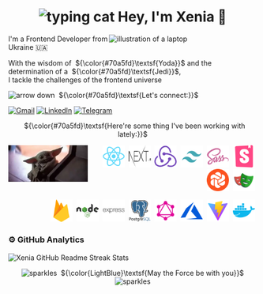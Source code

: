 <h1 align="center"><img src="https://media.giphy.com/media/WUlplcMpOCEmTGBtBW/giphy.gif" width="70px" alt="typing cat"> Hey, I'm Xenia 👋 </h1>

<img src="https://raw.githubusercontent.com/MicaelliMedeiros/micaellimedeiros/master/image/computer-illustration.png" alt="illustration of a laptop" min-width="300px" max-width="300px" width="300px" align="right">

<p align="left">
 I'm a Frontend Developer from Ukraine 🇺🇦  
</p>

<p align="left"> 
 With the wisdom of&nbsp; ${\color{#70a5fd}\textsf{Yoda}}$ and the determination of a&nbsp; ${\color{#70a5fd}\textsf{Jedi}}$,<br>
  I tackle the challenges of the frontend universe
</p>

<p align="left">
 <img src="https://github.com/ksalpern/ideas/blob/0064c826f42b89736ed5cf9c1ca3539882d24d8d/assets/arrow3.webp" alt="arrow down" width="40"/>&nbsp; ${\color{#70a5fd}\textsf{Let's connect:}}$
</p>

<p align="left">
  <a href="mailto:ksenia.pidopryhora@gmail.com" title="Gmail">
  <img src="https://github-production-user-asset-6210df.s3.amazonaws.com/112705866/280768534-7f0d7491-3085-44a6-80b0-2939a24f9f21.svg" alt="Gmail"/></a>
  <a href="https://www.linkedin.com/in/kseniia-pidopryhora-44a579236/" title="LinkedIn">
  <img src="https://github-production-user-asset-6210df.s3.amazonaws.com/112705866/280771412-ca23c019-65c5-4133-9759-280da6af9ba2.svg" alt="LinkedIn"/></a>
  <a href="https://t.me/ksalpern" title="Telegram">
  <img src="https://github-production-user-asset-6210df.s3.amazonaws.com/112705866/280768542-d8167889-3a41-4507-86d0-6db8342c7ce7.svg" alt="Telegram"/></a>
</p>

<p align="center">
&nbsp; ${\color{#70a5fd}\textsf{Here're some thing I've been working with lately:}}$
</p>

<img src="./assets/yoda.webp" alt="baby yoda" align="left" style='width:32%;height:fit-content;'>

<p align="right">
    <img src="./assets/tools/react.svg" alt="react" width="45" height="45"/>&nbsp;
    <img src="./assets/tools/next.svg" alt='next' width="45" height="45" />&nbsp;
    <img src="./assets/tools/redux.svg" alt="redux" width="45" height="45" />&nbsp;
    <img src="./assets/tools/tailwind.png" alt="tailwind" width="45" height="45" />&nbsp;
    <img src="./assets/tools/sass.svg" alt="sass" width="45" height="45" />&nbsp;
    <img src="./assets/tools/storybook.png" alt="storybook" width="45" height="45" />&nbsp;
    <img src="./assets/tools/chromatic.png" alt="chromatic" width="45" height="45" />&nbsp;
    <img src="./assets/tools/playwright.svg" alt="playwright" width="45" height="45" />&nbsp;
    </p>
<p align="right">
  <img src="./assets/tools/firebase.svg" alt="firebase" width="45" height="45" />&nbsp;
  <img src="./assets/tools/node.svg" alt="nodejs" width="45" height="45" />&nbsp;
  <img src="./assets/tools/express.svg" alt="express" width="45" height="45" />&nbsp;
  <img src="./assets/tools/postgresql.svg" alt="postgresql" width="45" height="45" />&nbsp;
  <img src="./assets/tools/graphql.png" alt='graphql' width="45" height="45" />&nbsp;
  <img src="./assets/tools/azure.svg" alt="azure" width="45" height="45" />&nbsp;
  <img src="./assets/tools/vite.png" alt="vite" width="45" height="45" />&nbsp;
  <img src="./assets/tools/docker.png" alt="docker" width="45" height="45" />&nbsp;
   </p>

### ⚙️ GitHub Analytics

<img align="center" src="http://github-readme-streak-stats.herokuapp.com?user=ksalpern&hide_border=true&theme=tokyonight&date_format=j%20M%5B%20Y%5D" alt="Xenia GitHub Readme Streak Stats" />

<p align="center">
<img src="https://github.com/ksalpern/ideas/blob/21d0ebf4bcf0ea0712a510dca3d9e009a74c44e5/assets/sparkles.gif" width="30px" alt="sparkles">&nbsp; ${\color{LightBlue}\textsf{May the Force be with you}}$<img src="https://github.com/ksalpern/ideas/blob/21d0ebf4bcf0ea0712a510dca3d9e009a74c44e5/assets/sparkles.gif" width="30px" alt="sparkles"> 
</p>
<!--
